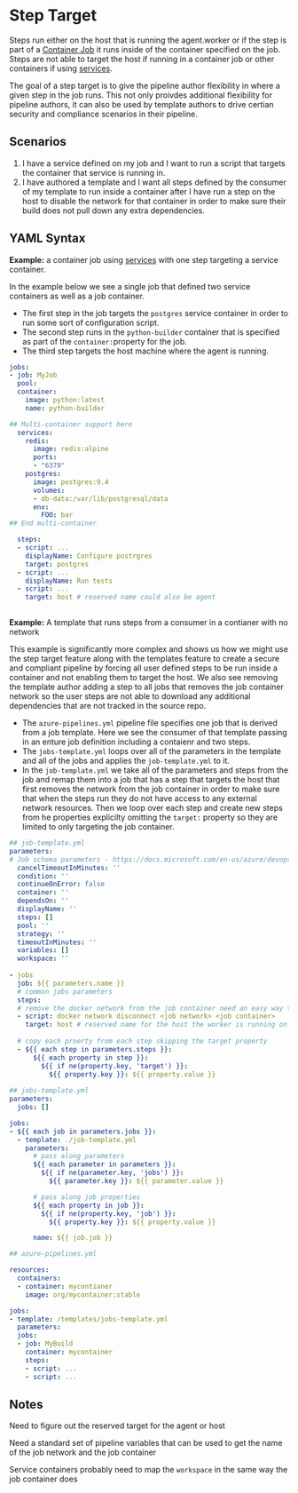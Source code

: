# Step Target

Steps run either on the host that is running the agent.worker or if the step is part of a [Container Job](https://docs.microsoft.com/en-us/azure/devops/pipelines/process/container-phases?view=azure-devops&tabs=yaml) it runs inside of the container specified on the job.  Steps are not able to target the host if running in a container job or other containers if using [services](./sidecar-containers.md).

The goal of a step target is to give the pipeline author flexibility in where a given step in the job runs.  This not only proivdes additional flexibility for pipeline authors, it can also be used by template authors to drive certian security and compliance scenarios in their pipeline.

## Scenarios

1. I have a service defined on my job and I want to run a script that targets the container that service is running in.
2. I have authored a template and I want all steps defined by the consumer of my template to run inside a container after I have run a step on the host to disable the network for that container in order to make sure their build does not pull down any extra dependencies.

## YAML Syntax

**Example:** a container job using [services](./sidecar-containers.md) with one step targeting a service container.

In the example below we see a single job that defined two service containers as well as a job container.  

* The first step in the job targets the `postgres` service container in order to run some sort of configuration script.  
* The second step runs in the `python-builder` container that is specified as part of the `container:`property for the job.  
* The third step targets the host machine where the agent is running.

```yaml
jobs:
- job: MyJob
  pool:
  container: 
    image: python:latest
    name: python-builder

## Multi-container support here
  services:
    redis:
      image: redis:alpine
      ports:
      - "6379"
    postgres:
      image: postgres:9.4
      volumes:
      - db-data:/var/lib/postgresql/data
      env:
        FOO: bar
## End multi-container

  steps:
  - script: ...
  	displayName: Configure postrgres
  	target: postgres
  - script: ...
    displayName: Run tests
  - script: ...
  	target: host # reserved name could also be agent
  
```

**Example:** A template that runs steps from a consumer in a contianer with no network

This example is significantly more complex and shows us how we might use the step target feature along with the templates feature to create a secure and compliant pipeline by forcing all user defined steps to be run inside a container and not enabling them to target the host.  We also see removing the template author adding a step to all jobs that removes the job container network so the user steps are not able to download any additional dependencies that are not tracked in the source repo.

* The `azure-pipelines.yml` pipeline file specifies one job that is derived from a job template.  Here we see the consumer of that template passing in an enture job definition including a contaienr and two steps.
* The `jobs-template.yml` loops over all of the parameters in the template and all of the jobs and applies the `job-template.yml` to it.
* In the `job-template.yml` we take all of the parameters and steps from the job and remap them into a job that has a step that targets the host that first removes the network from the job container in order to make sure that when the steps run they do not have access to any external network resources.  Then we loop over each step and create new steps from he properties explicilty omitting the `target:` property so they are limited to only targeting the job container.

```yaml
## job-template.yml
parameters:
# Job schema parameters - https://docs.microsoft.com/en-us/azure/devops/pipelines/yaml-schema?view=vsts&tabs=schema#job
  cancelTimeoutInMinutes: ''
  condition: ''
  continueOnError: false
  container: ''
  dependsOn: ''
  displayName: ''
  steps: []
  pool: ''
  strategy: ''
  timeoutInMinutes: ''
  variables: []
  workspace: ''
  
- jobs
  job: ${{ parameters.name }}
  # common jobs parameters
  steps:
  # remove the docker network from the job container need an easy way to determine the job network and job container
  - script: docker network disconnect <job network> <job container>
    target: host # reserved name for the host the worker is running on
  
  # copy each proerty from each step skipping the target property
  - ${{ each step in parameters.steps }}:
      ${{ each property in step }}:
        ${{ if ne(property.key, 'target') }}:
          ${{ property.key }}: ${{ property.value }}
          
## jobs-template.yml
parameters:
  jobs: []

jobs:
- ${{ each job in parameters.jobs }}:
  - template: ./job-template.yml
    parameters: 
      # pass along parameters
      ${{ each parameter in parameters }}:
        ${{ if ne(parameter.key, 'jobs') }}:
          ${{ parameter.key }}: ${{ parameter.value }}

      # pass along job properties
      ${{ each property in job }}:
        ${{ if ne(property.key, 'job') }}:
          ${{ property.key }}: ${{ property.value }}

      name: ${{ job.job }}

## azure-pipelines.yml

resources:
  containers:
  - container: mycontianer
    image: org/mycontainer:stable

jobs:
- template: /templates/jobs-template.yml
  parameters:
  jobs:
  - job: MyBuild
  	container: mycontainer
  	steps:
  	- script: ...
  	- script: ...
```



## Notes

Need to figure out the reserved target for the agent or host

Need a standard set of pipeline variables that can be used to get the name of the job network and the job container 

Service containers probably need to map the `workspace` in the same way the job container does
